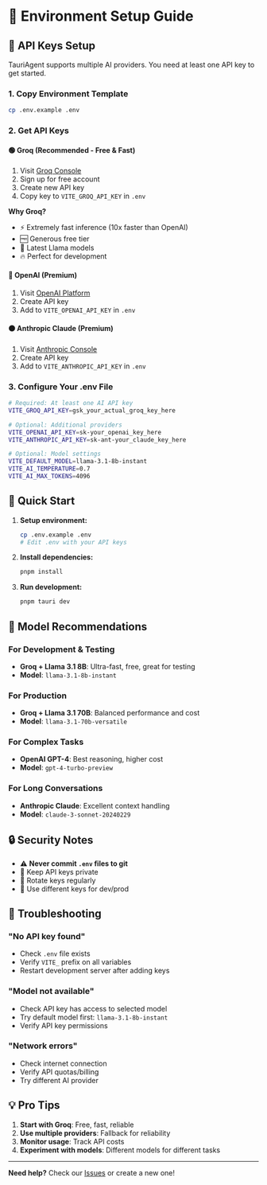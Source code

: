 # 🔧 Environment Setup Guide

## 🔑 API Keys Setup

TauriAgent supports multiple AI providers. You need at least one API key to get started.

### 1. Copy Environment Template

```bash
cp .env.example .env
```

### 2. Get API Keys

#### 🟢 Groq (Recommended - Free & Fast)
1. Visit [Groq Console](https://console.groq.com/keys)
2. Sign up for free account
3. Create new API key
4. Copy key to `VITE_GROQ_API_KEY` in `.env`

**Why Groq?**
- ⚡ Extremely fast inference (10x faster than OpenAI)
- 🆓 Generous free tier
- 🦙 Latest Llama models
- 🔥 Perfect for development

#### 🔵 OpenAI (Premium)
1. Visit [OpenAI Platform](https://platform.openai.com/api-keys)
2. Create API key
3. Add to `VITE_OPENAI_API_KEY` in `.env`

#### 🟠 Anthropic Claude (Premium)
1. Visit [Anthropic Console](https://console.anthropic.com/)
2. Create API key
3. Add to `VITE_ANTHROPIC_API_KEY` in `.env`

### 3. Configure Your .env File

```bash
# Required: At least one AI API key
VITE_GROQ_API_KEY=gsk_your_actual_groq_key_here

# Optional: Additional providers
VITE_OPENAI_API_KEY=sk-your_openai_key_here
VITE_ANTHROPIC_API_KEY=sk-ant-your_claude_key_here

# Optional: Model settings
VITE_DEFAULT_MODEL=llama-3.1-8b-instant
VITE_AI_TEMPERATURE=0.7
VITE_AI_MAX_TOKENS=4096
```

## 🚀 Quick Start

1. **Setup environment:**
   ```bash
   cp .env.example .env
   # Edit .env with your API keys
   ```

2. **Install dependencies:**
   ```bash
   pnpm install
   ```

3. **Run development:**
   ```bash
   pnpm tauri dev
   ```

## 🎯 Model Recommendations

### For Development & Testing
- **Groq + Llama 3.1 8B**: Ultra-fast, free, great for testing
- **Model**: `llama-3.1-8b-instant`

### For Production
- **Groq + Llama 3.1 70B**: Balanced performance and cost
- **Model**: `llama-3.1-70b-versatile`

### For Complex Tasks
- **OpenAI GPT-4**: Best reasoning, higher cost
- **Model**: `gpt-4-turbo-preview`

### For Long Conversations
- **Anthropic Claude**: Excellent context handling
- **Model**: `claude-3-sonnet-20240229`

## 🔒 Security Notes

- ⚠️ **Never commit `.env` files to git**
- 🔐 Keep API keys private
- 🔄 Rotate keys regularly
- 📝 Use different keys for dev/prod

## 🐛 Troubleshooting

### "No API key found"
- Check `.env` file exists
- Verify `VITE_` prefix on all variables
- Restart development server after adding keys

### "Model not available"
- Check API key has access to selected model
- Try default model first: `llama-3.1-8b-instant`
- Verify API key permissions

### "Network errors"
- Check internet connection
- Verify API quotas/billing
- Try different AI provider

## 💡 Pro Tips

1. **Start with Groq**: Free, fast, reliable
2. **Use multiple providers**: Fallback for reliability
3. **Monitor usage**: Track API costs
4. **Experiment with models**: Different models for different tasks

---

**Need help?** Check our [Issues](https://github.com/fritzprix/tauri-agent/issues) or create a new one!
